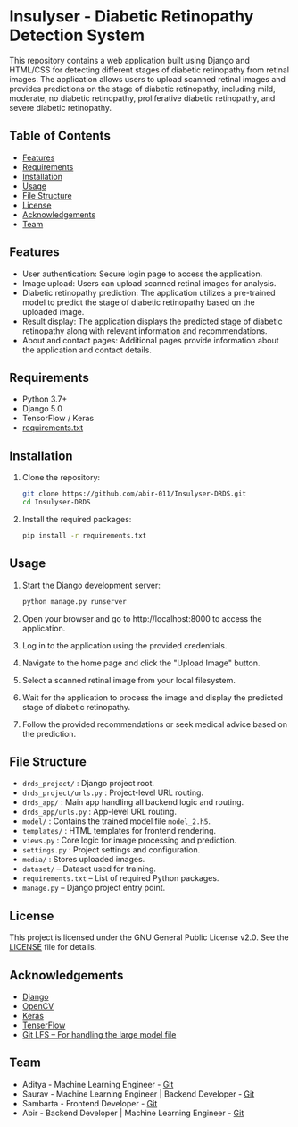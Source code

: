 # Insulyser - Diabetic Retinopathy Detection System

This repository contains a web application built using Django and HTML/CSS for detecting different stages of diabetic retinopathy from retinal images. 
The application allows users to upload scanned retinal images and provides predictions on the stage of diabetic retinopathy, including mild, moderate, no diabetic retinopathy, proliferative diabetic retinopathy, and severe diabetic retinopathy.

## Table of Contents

- [Features](#features)
- [Requirements](#requirements)
- [Installation](#installation)
- [Usage](#usage)
- [File Structure](#file-structure)
- [License](#license)
- [Acknowledgements](#acknowledgements)
- [Team](#team)

## Features

- User authentication: Secure login page to access the application.
- Image upload: Users can upload scanned retinal images for analysis.
- Diabetic retinopathy prediction: The application utilizes a pre-trained model to predict the stage of diabetic retinopathy based on the uploaded image.
- Result display: The application displays the predicted stage of diabetic retinopathy along with relevant information and recommendations.
- About and contact pages: Additional pages provide information about the application and contact details.

## Requirements

- Python 3.7+
- Django 5.0
- TensorFlow / Keras
- [requirements.txt](requirements.txt)

## Installation

1. Clone the repository:
   ```bash
   git clone https://github.com/abir-011/Insulyser-DRDS.git
   cd Insulyser-DRDS
    ```

2. Install the required packages:
    ```bash
    pip install -r requirements.txt
    ```

## Usage

1. Start the Django development server:
    ```bash
    python manage.py runserver
    ```

2. Open your browser and go to http://localhost:8000 to access the application.
3. Log in to the application using the provided credentials.
4. Navigate to the home page and click the "Upload Image" button.
5. Select a scanned retinal image from your local filesystem.
6. Wait for the application to process the image and display the predicted stage of diabetic retinopathy.
7. Follow the provided recommendations or seek medical advice based on the prediction.

## File Structure

- `drds_project/` : Django project root.
- `drds_project/urls.py` : Project-level URL routing.
- `drds_app/` : Main app handling all backend logic and routing.
- `drds_app/urls.py` : App-level URL routing.
- `model/` : Contains the trained model file `model_2.h5`.
- `templates/` : HTML templates for frontend rendering.
- `views.py` : Core logic for image processing and prediction.
- `settings.py` : Project settings and configuration.
- `media/` : Stores uploaded images.
- `dataset/` – Dataset used for training.
- `requirements.txt` – List of required Python packages.
- `manage.py` – Django project entry point.

## License

This project is licensed under the GNU General Public License v2.0. See the [LICENSE](LICENSE) file for details.

## Acknowledgements

- [Django](https://www.djangoproject.com/)
- [OpenCV](https://opencv.org/)
- [Keras](https://keras.io/)
- [TenserFlow](https://www.tensorflow.org/)
- [Git LFS – For handling the large model file](https://git-lfs.com/)

## Team

- Aditya - Machine Learning Engineer - [Git](https://github.com/Aditya-039)
- Saurav - Machine Learning Engineer | Backend Developer - [Git](https://github.com/saurav6422)
- Sambarta - Frontend Developer - [Git](https://github.com/Sambarta-2001)
- Abir - Backend Developer | Machine Learning Engineer - [Git](https://github.com/abir-011)
